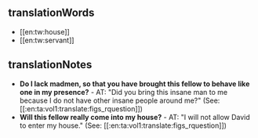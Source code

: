 ## translationWords

* [[en:tw:house]]
* [[en:tw:servant]]

## translationNotes

* **Do I lack madmen, so that you have brought this fellow to behave like one in my presence?** - AT: "Did you bring this insane man to me because I do not have other insane people around me?"  (See: [[:en:ta:vol1:translate:figs_rquestion]])
* **Will this fellow really come into my house?** - AT: "I will not allow David to enter my house." (See: [[:en:ta:vol1:translate:figs_rquestion]])
